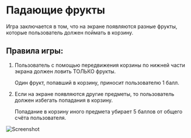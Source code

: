 # Падающие фрукты

Игра заключается в том, что на экране появляются разные фрукты, которые пользователь должен поймать в корзину. 

## Правила игры:
1. Пользователь с помощью передвижения корзины по нижней части экрана должен ловить ТОЛЬКО фрукты.

	Один фрукт, попавший в корзину, приносит пользователю 1 балл.

2. Если на экране появляются другие предметы, то пользователь должен избегать попадания в корзину. 

	Попадание в корзину иного предмета убирает 5 баллов от общего счёта пользователя.

![Screenshot](menu.png)
